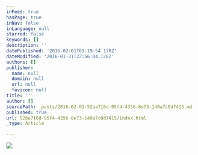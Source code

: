 ```yaml
---
inFeed: true
hasPage: true
inNav: false
inLanguage: null
starred: false
keywords: []
description: ''
datePublished: '2016-02-01T01:19:54.170Z'
dateModified: '2016-01-31T22:56:04.128Z'
authors: []
publisher:
  name: null
  domain: null
  url: null
  favicon: null
title: ''
author: []
sourcePath: _posts/2016-02-01-52ba716d-95f4-4356-8e73-140a7c0d7415.md
published: true
url: 52ba716d-95f4-4356-8e73-140a7c0d7415/index.html
_type: Article

---
```

![](https://the-grid-user-content.s3-us-west-2.amazonaws.com/48f5cc5a-9e24-4d22-9cf3-f41e910c893c.png)